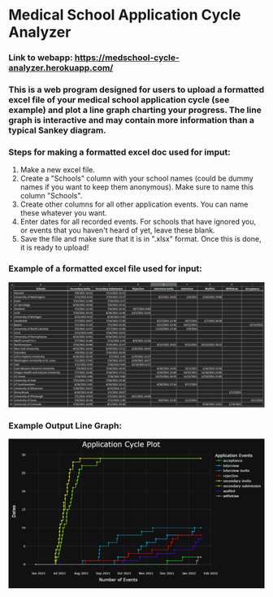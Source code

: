 # **Medical School Application Cycle Analyzer**

### Link to webapp: https://medschool-cycle-analyzer.herokuapp.com/

### This is a web program designed for users to upload a formatted excel file of your medical school application cycle (see example) and plot a line graph charting your progress.  The line graph is interactive and may contain more information than a typical Sankey diagram.

### Steps for making a formatted excel doc used for imput:
1.  Make a new excel file.
2.  Create a "Schools" column with your school names (could be dummy names if you want to keep them anonymous).  Make sure to name this column "Schools".
3.  Create other columns for all other application events.  You can name these whatever you want.
4.  Enter dates for all recorded events.  For schools that have ignored you, or events that you haven't heard of yet, leave these blank.
5.  Save the file and make sure that it is in ".xlsx" format.  Once this is done, it is ready to upload!

### Example of a formatted excel file used for input:
![](images/example_excel_doc_dark.png)

### Example Output Line Graph:
![](images/example_line_graph_dark.png)
